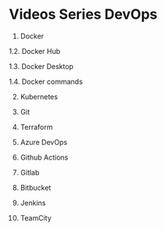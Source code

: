 # Videos Series DevOps

1. Docker

1.2. Docker Hub

1.3. Docker Desktop

1.4. Docker commands

2. Kubernetes

3. Git

4. Terraform

5. Azure DevOps

6. Github Actions

7. Gitlab

8. Bitbucket

9. Jenkins

10. TeamCity



